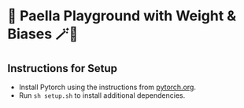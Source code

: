 # 🥘 Paella Playground with Weight & Biases 🪄🐝

## Instructions for Setup

- Install Pytorch using the instructions from [pytorch.org](https://pytorch.org/).
- Run `sh setup.sh` to install additional dependencies.

